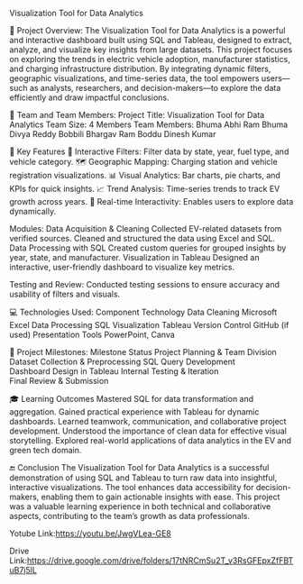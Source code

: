 Visualization Tool for Data Analytics

📌 Project Overview:
The Visualization Tool for Data Analytics is a powerful and interactive dashboard built using SQL and Tableau, designed to extract, analyze, and visualize key insights from large datasets. This project focuses on exploring the trends in electric vehicle adoption, manufacturer statistics, and charging infrastructure distribution. By integrating dynamic filters, geographic visualizations, and time-series data, the tool empowers users—such as analysts, researchers, and decision-makers—to explore the data efficiently and draw impactful conclusions.

👥 Team and Team Members:
Project Title: Visualization Tool for Data Analytics
Team Size: 4 Members
Team Members:
Bhuma Abhi Ram 
Bhuma Divya Reddy
Bobbili Bhargav Ram
Boddu Dinesh Kumar

🌟 Key Features
📍 Interactive Filters: Filter data by state, year, fuel type, and vehicle category.
🗺️ Geographic Mapping: Charging station and vehicle registration visualizations.
📊 Visual Analytics: Bar charts, pie charts, and KPIs for quick insights.
📈 Trend Analysis: Time-series trends to track EV growth across years.
🔄 Real-time Interactivity: Enables users to explore data dynamically.

Modules:
Data Acquisition & Cleaning
Collected EV-related datasets from verified sources.
Cleaned and structured the data using Excel and SQL.
Data Processing with SQL
Created custom queries for grouped insights by year, state, and manufacturer.
Visualization in Tableau
Designed an interactive, user-friendly dashboard to visualize key metrics.

Testing and Review:
Conducted testing sessions to ensure accuracy and usability of filters and visuals.

💻 Technologies Used:
Component	Technology
Data Cleaning	Microsoft Excel
Data Processing	SQL
Visualization	Tableau
Version Control	GitHub (if used)
Presentation Tools	PowerPoint, Canva

📅 Project Milestones:
Milestone	Status
Project Planning & Team Division	
Dataset Collection & Preprocessing
SQL Query Development	
Dashboard Design in Tableau	
Internal Testing & Iteration	
Final Review & Submission	

🎓 Learning Outcomes
Mastered SQL for data transformation and aggregation.
Gained practical experience with Tableau for dynamic dashboards.
Learned teamwork, communication, and collaborative project development.
Understood the importance of clean data for effective visual storytelling.
Explored real-world applications of data analytics in the EV and green tech domain.

🔚 Conclusion
The Visualization Tool for Data Analytics is a successful demonstration of using SQL and Tableau to turn raw data into insightful, interactive visualizations. The tool enhances data accessibility for decision-makers, enabling them to gain actionable insights with ease. This project was a valuable learning experience in both technical and collaborative aspects, contributing to the team’s growth as data professionals.

Yotube Link:https://youtu.be/JwgVLea-GE8

Drive Link:https://drive.google.com/drive/folders/17tNRCmSu2T_v3RsGFEpxZfFBTuB7j5lL

